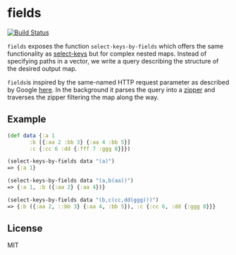 # fields

[![Build
Status](https://travis-ci.com/stefanhengl/pdfsplit.svg?branch=master)](https://travis-ci.com/stefanhengl/pdfsplit)

`fields` exposes the function `select-keys-by-fields` which offers the
same functionality as
[select-keys](https://clojuredocs.org/clojure.core/select-keys) but
for complex nested maps. Instead of specifying paths in a vector, we write a query
describing the structure of the desired output map.

`fields`is inspired by the same-named HTTP request parameter as
described by Google
[here](https://developers.google.com/drive/api/v3/performance). In the
background it parses the query into a
[zipper](https://clojuredocs.org/clojure.zip) and traverses the zipper
filtering the map along the way.

## Example

```clojure
(def data {:a 1
	   :b [{:aa 2 :bb 3} {:aa 4 :bb 5}]
	   :c {:cc 6 :dd {:fff 7 :ggg 8}}})

(select-keys-by-fields data "(a)")
=> {:a 1}

(select-keys-by-fields data "(a,b(aa))")
=> {:a 1, :b ({:aa 2} {:aa 4})}

(select-keys-by-fields data "(b,c(cc,dd(ggg)))")
=> {:b ({:aa 2, ::bb 3} {:aa 4, :bb 5}), :c {:cc 6, :dd {:ggg 8}}}
```

## License
 MIT
